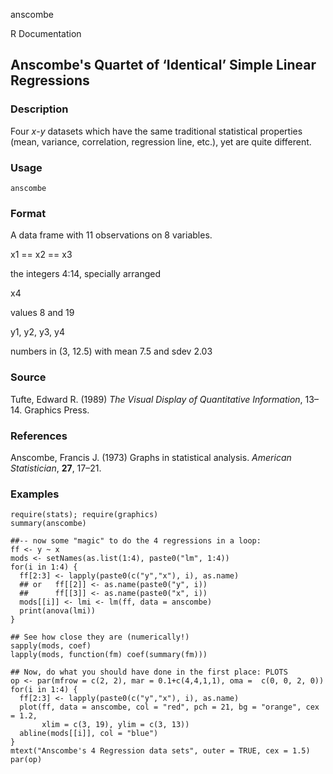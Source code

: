 anscombe

R Documentation

## Anscombe's Quartet of ‘Identical’ Simple Linear Regressions

### Description

Four _x_-_y_ datasets which have the same traditional statistical properties
(mean, variance, correlation, regression line, etc.), yet are quite different.

### Usage

    anscombe

### Format

A data frame with 11 observations on 8 variables.

x1 == x2 == x3

the integers 4:14, specially arranged

x4

values 8 and 19

y1, y2, y3, y4

numbers in (3, 12.5) with mean 7.5 and sdev 2.03

### Source

Tufte, Edward R. (1989) _The Visual Display of Quantitative Information_,
13–14. Graphics Press.

### References

Anscombe, Francis J. (1973) Graphs in statistical analysis. _American
Statistician_, **27**, 17–21.

### Examples

    
    require(stats); require(graphics)
    summary(anscombe)
    
    ##-- now some "magic" to do the 4 regressions in a loop:
    ff <- y ~ x
    mods <- setNames(as.list(1:4), paste0("lm", 1:4))
    for(i in 1:4) {
      ff[2:3] <- lapply(paste0(c("y","x"), i), as.name)
      ## or   ff[[2]] <- as.name(paste0("y", i))
      ##      ff[[3]] <- as.name(paste0("x", i))
      mods[[i]] <- lmi <- lm(ff, data = anscombe)
      print(anova(lmi))
    }
    
    ## See how close they are (numerically!)
    sapply(mods, coef)
    lapply(mods, function(fm) coef(summary(fm)))
    
    ## Now, do what you should have done in the first place: PLOTS
    op <- par(mfrow = c(2, 2), mar = 0.1+c(4,4,1,1), oma =  c(0, 0, 2, 0))
    for(i in 1:4) {
      ff[2:3] <- lapply(paste0(c("y","x"), i), as.name)
      plot(ff, data = anscombe, col = "red", pch = 21, bg = "orange", cex = 1.2,
           xlim = c(3, 19), ylim = c(3, 13))
      abline(mods[[i]], col = "blue")
    }
    mtext("Anscombe's 4 Regression data sets", outer = TRUE, cex = 1.5)
    par(op)

